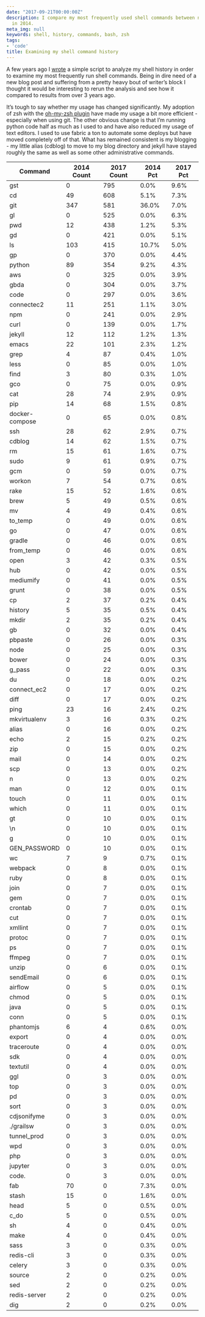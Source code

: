 ```yaml
---
date: "2017-09-21T00:00:00Z"
description: I compare my most frequently used shell commands between now and those
  in 2014.
meta_img: null
keywords: shell, history, commands, bash, zsh
tags:
- 'code'
title: Examining my shell command history
---
```



A few years ago I [wrote](http://dangoldin.com/2014/05/12/most-commonly-used-shell-commands/) a simple script to analyze my shell history in order to examine my most frequently run shell commands. Being in dire need of a new blog post and suffering from a pretty heavy bout of writer’s block I thought it would be interesting to rerun the analysis and see how it compared to results from over 3 years ago.

It’s tough to say whether my usage has changed significantly. My adoption of zsh with the [oh-my-zsh plugin](https://github.com/robbyrussell/oh-my-zsh) have made my usage a bit more efficient - especially when using git. The other obvious change is that I’m running python code half as much as I used to and have also reduced my usage of text editors. I used to use fabric a ton to automate some deploys but have moved completely off of that. What has remained consistent is my blogging - my little alias (cdblog) to move to my blog directory and jekyll have stayed roughly the same as well as some other administrative commands.


<table class="table"><thead><tr><th>Command</th><th>2014 Count</th><th>2017 Count</th><th>2014 Pct</th><th>2017 Pct</th></tr></thead><tbody><tr><td>gst</td><td>0</td><td>795</td><td>0.0%</td><td>9.6%</td></tr><tr><td>cd</td><td>49</td><td>608</td><td>5.1%</td><td>7.3%</td></tr><tr><td>git</td><td>347</td><td>581</td><td>36.0%</td><td>7.0%</td></tr><tr><td>gl</td><td>0</td><td>525</td><td>0.0%</td><td>6.3%</td></tr><tr><td>pwd</td><td>12</td><td>438</td><td>1.2%</td><td>5.3%</td></tr><tr><td>gd</td><td>0</td><td>421</td><td>0.0%</td><td>5.1%</td></tr><tr><td>ls</td><td>103</td><td>415</td><td>10.7%</td><td>5.0%</td></tr><tr><td>gp</td><td>0</td><td>370</td><td>0.0%</td><td>4.4%</td></tr><tr><td>python</td><td>89</td><td>354</td><td>9.2%</td><td>4.3%</td></tr><tr><td>aws</td><td>0</td><td>325</td><td>0.0%</td><td>3.9%</td></tr><tr><td>gbda</td><td>0</td><td>304</td><td>0.0%</td><td>3.7%</td></tr><tr><td>code</td><td>0</td><td>297</td><td>0.0%</td><td>3.6%</td></tr><tr><td>connectec2</td><td>11</td><td>251</td><td>1.1%</td><td>3.0%</td></tr><tr><td>npm</td><td>0</td><td>241</td><td>0.0%</td><td>2.9%</td></tr><tr><td>curl</td><td>0</td><td>139</td><td>0.0%</td><td>1.7%</td></tr><tr><td>jekyll</td><td>12</td><td>112</td><td>1.2%</td><td>1.3%</td></tr><tr><td>emacs</td><td>22</td><td>101</td><td>2.3%</td><td>1.2%</td></tr><tr><td>grep</td><td>4</td><td>87</td><td>0.4%</td><td>1.0%</td></tr><tr><td>less</td><td>0</td><td>85</td><td>0.0%</td><td>1.0%</td></tr><tr><td>find</td><td>3</td><td>80</td><td>0.3%</td><td>1.0%</td></tr><tr><td>gco</td><td>0</td><td>75</td><td>0.0%</td><td>0.9%</td></tr><tr><td>cat</td><td>28</td><td>74</td><td>2.9%</td><td>0.9%</td></tr><tr><td>pip</td><td>14</td><td>68</td><td>1.5%</td><td>0.8%</td></tr><tr><td>docker-compose</td><td>0</td><td>65</td><td>0.0%</td><td>0.8%</td></tr><tr><td>ssh</td><td>28</td><td>62</td><td>2.9%</td><td>0.7%</td></tr><tr><td>cdblog</td><td>14</td><td>62</td><td>1.5%</td><td>0.7%</td></tr><tr><td>rm</td><td>15</td><td>61</td><td>1.6%</td><td>0.7%</td></tr><tr><td>sudo</td><td>9</td><td>61</td><td>0.9%</td><td>0.7%</td></tr><tr><td>gcm</td><td>0</td><td>59</td><td>0.0%</td><td>0.7%</td></tr><tr><td>workon</td><td>7</td><td>54</td><td>0.7%</td><td>0.6%</td></tr><tr><td>rake</td><td>15</td><td>52</td><td>1.6%</td><td>0.6%</td></tr><tr><td>brew</td><td>5</td><td>49</td><td>0.5%</td><td>0.6%</td></tr><tr><td>mv</td><td>4</td><td>49</td><td>0.4%</td><td>0.6%</td></tr><tr><td>to_temp</td><td>0</td><td>49</td><td>0.0%</td><td>0.6%</td></tr><tr><td>go</td><td>0</td><td>47</td><td>0.0%</td><td>0.6%</td></tr><tr><td>gradle</td><td>0</td><td>46</td><td>0.0%</td><td>0.6%</td></tr><tr><td>from_temp</td><td>0</td><td>46</td><td>0.0%</td><td>0.6%</td></tr><tr><td>open</td><td>3</td><td>42</td><td>0.3%</td><td>0.5%</td></tr><tr><td>hub</td><td>0</td><td>42</td><td>0.0%</td><td>0.5%</td></tr><tr><td>mediumify</td><td>0</td><td>41</td><td>0.0%</td><td>0.5%</td></tr><tr><td>grunt</td><td>0</td><td>38</td><td>0.0%</td><td>0.5%</td></tr><tr><td>cp</td><td>2</td><td>37</td><td>0.2%</td><td>0.4%</td></tr><tr><td>history</td><td>5</td><td>35</td><td>0.5%</td><td>0.4%</td></tr><tr><td>mkdir</td><td>2</td><td>35</td><td>0.2%</td><td>0.4%</td></tr><tr><td>gb</td><td>0</td><td>32</td><td>0.0%</td><td>0.4%</td></tr><tr><td>pbpaste</td><td>0</td><td>26</td><td>0.0%</td><td>0.3%</td></tr><tr><td>node</td><td>0</td><td>25</td><td>0.0%</td><td>0.3%</td></tr><tr><td>bower</td><td>0</td><td>24</td><td>0.0%</td><td>0.3%</td></tr><tr><td>g_pass</td><td>0</td><td>22</td><td>0.0%</td><td>0.3%</td></tr><tr><td>du</td><td>0</td><td>18</td><td>0.0%</td><td>0.2%</td></tr><tr><td>connect_ec2</td><td>0</td><td>17</td><td>0.0%</td><td>0.2%</td></tr><tr><td>diff</td><td>0</td><td>17</td><td>0.0%</td><td>0.2%</td></tr><tr><td>ping</td><td>23</td><td>16</td><td>2.4%</td><td>0.2%</td></tr><tr><td>mkvirtualenv</td><td>3</td><td>16</td><td>0.3%</td><td>0.2%</td></tr><tr><td>alias</td><td>0</td><td>16</td><td>0.0%</td><td>0.2%</td></tr><tr><td>echo</td><td>2</td><td>15</td><td>0.2%</td><td>0.2%</td></tr><tr><td>zip</td><td>0</td><td>15</td><td>0.0%</td><td>0.2%</td></tr><tr><td>mail</td><td>0</td><td>14</td><td>0.0%</td><td>0.2%</td></tr><tr><td>scp</td><td>0</td><td>13</td><td>0.0%</td><td>0.2%</td></tr><tr><td>n</td><td>0</td><td>13</td><td>0.0%</td><td>0.2%</td></tr><tr><td>man</td><td>0</td><td>12</td><td>0.0%</td><td>0.1%</td></tr><tr><td>touch</td><td>0</td><td>11</td><td>0.0%</td><td>0.1%</td></tr><tr><td>which</td><td>0</td><td>11</td><td>0.0%</td><td>0.1%</td></tr><tr><td>gt</td><td>0</td><td>10</td><td>0.0%</td><td>0.1%</td></tr><tr><td>\n</td><td>0</td><td>10</td><td>0.0%</td><td>0.1%</td></tr><tr><td>g</td><td>0</td><td>10</td><td>0.0%</td><td>0.1%</td></tr><tr><td>GEN_PASSWORD</td><td>0</td><td>10</td><td>0.0%</td><td>0.1%</td></tr><tr><td>wc</td><td>7</td><td>9</td><td>0.7%</td><td>0.1%</td></tr><tr><td>webpack</td><td>0</td><td>8</td><td>0.0%</td><td>0.1%</td></tr><tr><td>ruby</td><td>0</td><td>8</td><td>0.0%</td><td>0.1%</td></tr><tr><td>join</td><td>0</td><td>7</td><td>0.0%</td><td>0.1%</td></tr><tr><td>gem</td><td>0</td><td>7</td><td>0.0%</td><td>0.1%</td></tr><tr><td>crontab</td><td>0</td><td>7</td><td>0.0%</td><td>0.1%</td></tr><tr><td>cut</td><td>0</td><td>7</td><td>0.0%</td><td>0.1%</td></tr><tr><td>xmllint</td><td>0</td><td>7</td><td>0.0%</td><td>0.1%</td></tr><tr><td>protoc</td><td>0</td><td>7</td><td>0.0%</td><td>0.1%</td></tr><tr><td>ps</td><td>0</td><td>7</td><td>0.0%</td><td>0.1%</td></tr><tr><td>ffmpeg</td><td>0</td><td>7</td><td>0.0%</td><td>0.1%</td></tr><tr><td>unzip</td><td>0</td><td>6</td><td>0.0%</td><td>0.1%</td></tr><tr><td>sendEmail</td><td>0</td><td>6</td><td>0.0%</td><td>0.1%</td></tr><tr><td>airflow</td><td>0</td><td>5</td><td>0.0%</td><td>0.1%</td></tr><tr><td>chmod</td><td>0</td><td>5</td><td>0.0%</td><td>0.1%</td></tr><tr><td>java</td><td>0</td><td>5</td><td>0.0%</td><td>0.1%</td></tr><tr><td>conn</td><td>0</td><td>5</td><td>0.0%</td><td>0.1%</td></tr><tr><td>phantomjs</td><td>6</td><td>4</td><td>0.6%</td><td>0.0%</td></tr><tr><td>export</td><td>0</td><td>4</td><td>0.0%</td><td>0.0%</td></tr><tr><td>traceroute</td><td>0</td><td>4</td><td>0.0%</td><td>0.0%</td></tr><tr><td>sdk</td><td>0</td><td>4</td><td>0.0%</td><td>0.0%</td></tr><tr><td>textutil</td><td>0</td><td>4</td><td>0.0%</td><td>0.0%</td></tr><tr><td>ggl</td><td>0</td><td>3</td><td>0.0%</td><td>0.0%</td></tr><tr><td>top</td><td>0</td><td>3</td><td>0.0%</td><td>0.0%</td></tr><tr><td>pd</td><td>0</td><td>3</td><td>0.0%</td><td>0.0%</td></tr><tr><td>sort</td><td>0</td><td>3</td><td>0.0%</td><td>0.0%</td></tr><tr><td>cdjsonifyme</td><td>0</td><td>3</td><td>0.0%</td><td>0.0%</td></tr><tr><td>./grailsw</td><td>0</td><td>3</td><td>0.0%</td><td>0.0%</td></tr><tr><td>tunnel_prod</td><td>0</td><td>3</td><td>0.0%</td><td>0.0%</td></tr><tr><td>wpd</td><td>0</td><td>3</td><td>0.0%</td><td>0.0%</td></tr><tr><td>php</td><td>0</td><td>3</td><td>0.0%</td><td>0.0%</td></tr><tr><td>jupyter</td><td>0</td><td>3</td><td>0.0%</td><td>0.0%</td></tr><tr><td>code.</td><td>0</td><td>3</td><td>0.0%</td><td>0.0%</td></tr><tr><td>fab</td><td>70</td><td>0</td><td>7.3%</td><td>0.0%</td></tr><tr><td>stash</td><td>15</td><td>0</td><td>1.6%</td><td>0.0%</td></tr><tr><td>head</td><td>5</td><td>0</td><td>0.5%</td><td>0.0%</td></tr><tr><td>c_do</td><td>5</td><td>0</td><td>0.5%</td><td>0.0%</td></tr><tr><td>sh</td><td>4</td><td>0</td><td>0.4%</td><td>0.0%</td></tr><tr><td>make</td><td>4</td><td>0</td><td>0.4%</td><td>0.0%</td></tr><tr><td>sass</td><td>3</td><td>0</td><td>0.3%</td><td>0.0%</td></tr><tr><td>redis-cli</td><td>3</td><td>0</td><td>0.3%</td><td>0.0%</td></tr><tr><td>celery</td><td>3</td><td>0</td><td>0.3%</td><td>0.0%</td></tr><tr><td>source</td><td>2</td><td>0</td><td>0.2%</td><td>0.0%</td></tr><tr><td>sed</td><td>2</td><td>0</td><td>0.2%</td><td>0.0%</td></tr><tr><td>redis-server</td><td>2</td><td>0</td><td>0.2%</td><td>0.0%</td></tr><tr><td>dig</td><td>2</td><td>0</td><td>0.2%</td><td>0.0%</td></tr></tbody></table>
